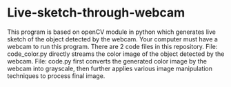 # Live-sketch-through-webcam
This program is based on openCV module in python which generates live sketch of the object detected by the webcam. Your computer must have a webcam to run this program.
There are 2 code files in this repository.
  File: code_color.py directly streams the color image of the object detected by the webcam.
  File: code.py first converts the generated color image by the webcam into grayscale, then further applies various image manipulation    techniques to process final image.
